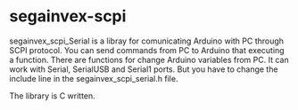 # segainvex-scpi
segainvex_scpi_Serial is a libray for comunicating Arduino with PC through SCPI protocol.
You can send commands from PC to Arduino that executing a function.
There are functions for change Arduino variables from PC.
It can work with Serial, SerialUSB and Serial1 ports. But you have to change the include line in the segainvex_scpi_serial.h file.

The library is C written.
